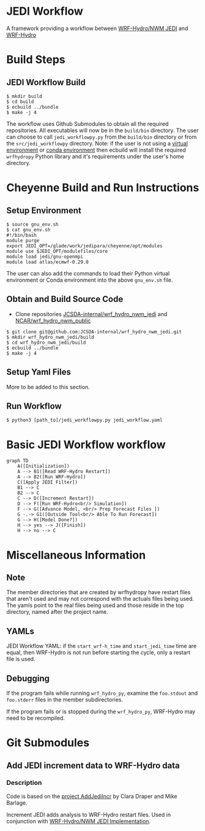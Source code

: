 # JEDI Workflow
A framework providing a workflow between [WRF-Hydro/NWM JEDI](https://github.com/JCSDA-internal/wrf_hydro_nwm_jedi) and [WRF-Hydro](https://github.com/NCAR/wrf_hydro_nwm_public)

# Build Steps
## JEDI Workflow Build
```console
$ mkdir build
$ cd build
$ ecbuild ../bundle
$ make -j 4
```
The workflow uses Github Submodules to obtain all the required repositories.
All executables will now be in the `build/bin` directory.
The user can choose to call `jedi_workflowpy.py` from the `build/bin`
  directory or from the `src/jedi_workflowpy` directory.
Note: if the user is not using a [virtual environment](https://docs.python.org/3/library/venv.html) or [conda environment](https://conda.io/projects/conda/en/latest/user-guide/tasks/manage-environments.html) then ecbuild will install the required `wrfhydropy` Python library and it's requirements under the user's home directory.

# Cheyenne Build and Run Instructions
## Setup Environment
```console
$ source gnu_env.sh
$ cat gnu_env.sh
#!/bin/bash
module purge
export JEDI_OPT=/glade/work/jedipara/cheyenne/opt/modules
module use $JEDI_OPT/modulefiles/core
module load jedi/gnu-openmpi
module load atlas/ecmwf-0.29.0
```
The user can also add the commands to load their Python virtual environment or Conda environment into the above `gnu_env.sh` file.
<!-- Old Instructions for Spack -->
<!--  - Load Spack modules -->
<!-- module purge -->
<!-- module unuse /glade/u/apps/ch/modulefiles/default/compilers -->
<!-- export MODULEPATH_ROOT=/glade/work/jedipara/cheyenne/spack-stack/modulefiles -->
<!-- module use /glade/work/jedipara/cheyenne/spack-stack/modulefiles/compilers -->
<!-- module use /glade/work/jedipara/cheyenne/spack-stack/modulefiles/misc -->
<!-- module load ecflow/5.8.4 -->
<!-- module load miniconda/3.9.12 -->
<!-- ulimit -s unlimited -->
<!-- # GNU specific modules -->
<!-- module use /glade/work/jedipara/cheyenne/spack-stack/spack-stack-v1/envs/skylab-2.0.0-gnu-10.1.0/install/modulefiles/Core -->
<!-- module load stack-gcc/10.1.0 -->
<!-- module load stack-openmpi/4.1.1 -->
<!-- # Intel specific modules -->
<!-- # module use /glade/work/jedipara/cheyenne/spack-stack/spack-stack-v1/envs/skylab-2.0.0-intel-19.1.1.217/install/modulefiles/Core -->
<!-- # module load stack-intel/19.1.1.217 -->
<!-- # module load stack-intel-mpi/2019.7.217 -->
<!-- module load stack-python/3.9.12 -->
<!-- module load jedi-fv3-env/1.0.0 -->
<!-- module load bufr/11.7.1 -->
<!-- # module load jedi-ewok-env/1.0.0 -->
<!-- # module load nco/5.0.6 -->

<!-- # these are needed so WRF-Hydro can build without other modifications -->
<!-- export NETCDF_INC=${netcdf_fortran_ROOT}/include -->
<!-- export NETCDF_LIB=${netcdf_fortran_ROOT}/lib -->
<!-- ``` -->
<!--  - Create Python environment to get [wrfhydropy](https://github.com/NCAR/wrf_hydro_py) package -->
<!-- ```console -->
<!-- $ python3 -m venv ~/[local_path]/env -->
<!-- $ activate ~/[local_path]/env -->
<!-- $ python3 -m pip install wrfhydropy -->
<!-- ``` -->
<!-- Note: for future runs, instead of installing wrfhydopy again you can load the -->
<!--   virtual environment with the following command -->
<!--   `source ~/[local_path]/env/bin/activate`. -->
<!-- It would be good to add that line to the end of the `gnu_spack_env.sh` file, -->
<!--   so the python package gets loaded with `source gnu_spack_env.sh`. -->



## Obtain and Build Source Code
 - Clone repositories [JCSDA-internal/wrf_hydro_nwm_jedi](https://github.com/JCSDA-internal/wrf_hydro_nwm_jedi) and [NCAR/wrf_hydro_nwm_public](https://github.com/NCAR/wrf_hydro_nwm_public)
```console
$ git clone git@github.com:JCSDA-internal/wrf_hydro_nwm_jedi.git
$ mkdir wrf_hydro_nwm_jedi/build
$ cd wrf_hydro_nwm_jedi/build
$ ecbuild ../bundle
$ make -j 4
```

## Setup Yaml Files
More to be added to this section.

## Run Workflow
```console
$ python3 [path_to]/jedi_workflowpy.py jedi_workflow.yaml
```


<!-- # Running -->
<!-- ## Prerequisites -->
<!--  - Python 3 and [wrf_hydro_py](https://github.com/NCAR/wrf_hydro_py) -->
<!--  - [WRF-Hydro/NWM JEDI](https://github.com/JCSDA-internal/wrf_hydro_nwm_jedi) -->
<!--  - [WRF-Hydro](https://github.com/NCAR/wrf_hydro_nwm_public) -->
<!--  - Prepare Experiment Configuration Files -->
<!--    - jedi_workflow.yaml -->
<!--    - jedi.yaml -->
<!--    - WRF-Hydro namelists, to be placed in the WRF-Hydro domain directory -->
<!-- 	 - hrldas_namelists.json -->
<!--      - hydro_namelists.json -->

<!-- ### Prepping YAMLs -->
<!--  - The starting time in `jedi.yaml` is propagated to JEDI and WRF-Hydro YAMLs -->
<!-- during the initilization phase and while the model runs. -->
<!--  - More to be added -->



# Basic JEDI Workflow workflow

```mermaid
graph TD
    A([Initialization])
    A --> B1([Read WRF-Hydro Restart])
    A --> B2([Run WRF-Hydro])
    C([Apply JEDI Filter])
    B1 --> C
    B2 --> C
    C --> D([Increment Restart])
    D --> F([Run WRF-Hydro<br/> Simulation])
    F --> G([Advance Model, <br/> Prep Forecast Files ])
    G -.-> G1([Outside Tool<br/> Able To Run Forecast])
    G --> H([Model Done?])
    H --> yes --> J([Finish])
    H --> no --> C
```


# Miscellaneous Information
## Note
The member directories that are created by wrfhydropy have restart files that
aren't used and may not correspond with the actuals files being used.
The yamls point to the real files being used and those reside in the top
directory, named after the project name.

## YAMLs
JEDI Workflow YAML: if the `start_wrf-h_time` and `start_jedi_time` time are
equal, then WRF-Hydro is not run before starting the cycle, only a restart
file is used.

## Debugging
If the program fails while running `wrf_hydro_py`, examine the `foo.stdout`
and `foo.stderr` files in the member subdirectories.

If the program fails or is stopped during the `wrf_hydro_py`, WRF-Hydro may
need to be recompiled.

# Git Submodules
## Add JEDI increment data to WRF-Hydro data
### Description
Code is based on the [project AddJediIncr](https://github.com/ClaraDraper-NOAA/AddJediIncr) by Clara Draper and Mike Barlage.

Increment JEDI adds analysis to WRF-Hydro restart files.
Used in conjunction with [WRF-Hydro/NWM JEDI Implementation](https://github.com/JCSDA-internal/wrf_hydro_nwm_jedi).
